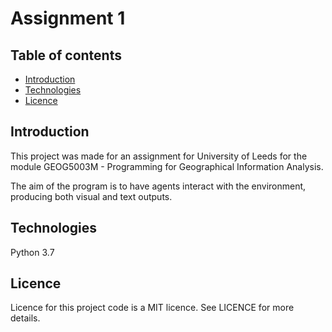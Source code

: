 # Assignment 1

## Table of contents
* [Introduction](#introduction)
* [Technologies](#technologies)
* [Licence](#licence)

## Introduction
This project was made for an assignment for University of Leeds for the module GEOG5003M - Programming for Geographical Information Analysis.

The aim of the program is to have agents interact with the environment, producing both visual and text outputs.

## Technologies
Python 3.7

## Licence
Licence for this project code is a MIT licence. See LICENCE for more details.
